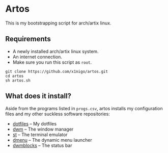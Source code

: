 # Artos
This is my bootstrapping script for arch/artix linux.

## Requirements
- A newly installed arch/artix linux system.
- An internet connection.
- Make sure you run this script as `root`.

```
git clone https://github.com/x1nigo/artos.git
cd artos
sh artos.sh
```
## What does it install?
Aside from the programs listed in `progs.csv`, artos installs my configuration files and my other suckless software repositories:
- [dotfiles](https://github.com/x1nigo/dotfiles) &ndash; My dotfiles
- [dwm](https://github.com/x1nigo/dwm) &ndash; The window manager
- [st](https://github.com/x1nigo/st) &ndash; The terminal emulator
- [dmenu](https://github.com/x1nigo/dmenu) &ndash; The dynamic menu launcher
- [dwmblocks](https://github.com/x1nigo/dwmblocks) &ndash; The status bar

